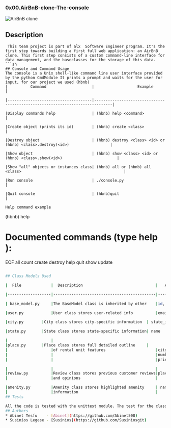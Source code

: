 ### 0x00.AirBnB-clone-The-console
![AirBnB clone](./C:\Users\insa\Desktop\airbnb.png)
## Description

```
 This team project is part of alx  Software Engineer program. It's the first step towards building a first full web application: an AirBnB clone. This first step consists of a custom command-line interface for data management, and the baseclasses for the storage of this data.
```sh
## Console and Command Usage
The console is a Unix shell-like command line user interface provided by the python CmdModule It prints a prompt and waits for the user for input, for our project we used (hbnb)
|          Command                    |                   Example                                                    |

|-------------------------------------|------------------------------------------------------------------------------|

|Display commands help                | (hbnb) help <command>                                                        |

|Create object (prints its id)	      | (hbnb) create <class>                                                        |

|Destroy object	                      | (hbnb) destroy <class> <id> or (hbnb) <class>.destroy(<id>)                  |

|Show object                          | (hbnb) show <class> <id> or (hbnb) <class>.show(<id>)                        |

|Show "all" objects or instances class|	(hbnb) all or (hbnb) all <class>                                             |

|Run console	                      | ./console.py                                                                 |

|Quit console                         | (hbnb)quit                                                                   |

Help command example

```
(hbnb) help

Documented commands (type help <topic>):
========================================
EOF  all  count  create  destroy  help  quit  show  update

```sh

## Class Models Used

|  File	            |  Description                                |   Attributes                                        |

|-------------------|---------------------------------------------|-----------------------------------------------------|

| base_model.py     |The BaseModel class is inherited by other    |id, created_at, updated_at                           |

|user.py            |User class stores user-related info          |email, password, first_name, last_name               |

|city.py	    |City class stores city-specific information  |	state_id, name                                  |

|state.py	    |State class stores state-specific information|	name                                            |

|                   |
|place.py	    |Place class stores full detailed outline     |                                                     |
|                   |of rental unit features	                  |city_id, user_id, name, description,number_rooms,    |
|                   |                                             |number_rooms, number_bathrooms, max_guest,           |
|                   |                                             |price_by_night, latitude, longitude, amenity_ids     |

|                   |                                             |                                                     |
|review.py          |Review class stores previous customer reviews|place_id, user_id, text                              |                  
|                   |and opinions                                 |                                                     |

|amenity.py         |Amenity class stores highlighted amenity     | name                                                |
|                   |information                                  |                                                     |
## Tests

All the code is tested with the unittest module. The test for the classes are inthe`test_models folder`.
## Authors
* Abinet Tesfu    - [Abinet](https://github.com/Abinet508)
* Susinios Legese - [Susinios}(https://github.com/Susiniosgit)
 


